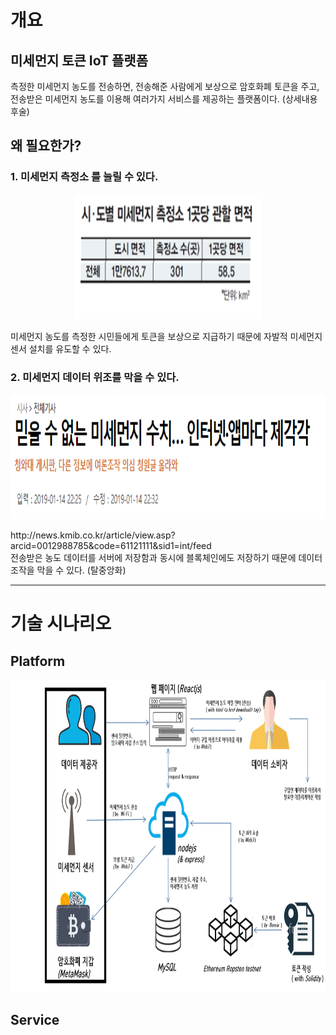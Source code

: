 개요
===========
## 미세먼지 토큰 IoT 플랫폼   
측정한 미세먼지 농도를 전송하면, 전송해준 사람에게 보상으로 암호화폐 토큰을 주고,  
전송받은 미세먼지 농도를 이용해 여러가지 서비스를 제공하는 플랫폼이다. (상세내용 후술)  
## 왜 필요한가?   
### 1. 미세먼지 측정소 를 늘릴 수 있다.  
<p align="center">
  <img width="300" height="200" src="./Resources/Device_per_area.png">
</p> 
미세먼지 농도를 측정한 시민들에게 토큰을 보상으로 지급하기 때문에 자발적 미세먼지 센서 설치를 유도할 수 있다.  

### 2. 미세먼지 데이터 위조를 막을 수 있다.  
<p align="center">
  <img width="600" height="200" src="./Resources/news.png">
</p> 
http://news.kmib.co.kr/article/view.asp?arcid=0012988785&code=61121111&sid1=int/feed  <br>
전송받은 농도 데이터를 서버에 저장함과 동시에 블록체인에도 저장하기 때문에 데이터 조작을 막을 수 있다. (탈중앙화) 

* * *  
  
기술 시나리오
=============  
## Platform
<p align="center">
  <img width="100%" height="500" src="./Resources/tech-sceanario.png">
</p> 
  
## Service  
